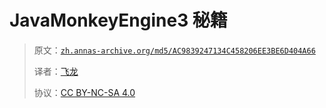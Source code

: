 # JavaMonkeyEngine3 秘籍

> 原文：[`zh.annas-archive.org/md5/AC9839247134C458206EE3BE6D404A66`](https://zh.annas-archive.org/md5/AC9839247134C458206EE3BE6D404A66)
> 
> 译者：[飞龙](https://github.com/wizardforcel)
> 
> 协议：[CC BY-NC-SA 4.0](http://creativecommons.org/licenses/by-nc-sa/4.0/)
